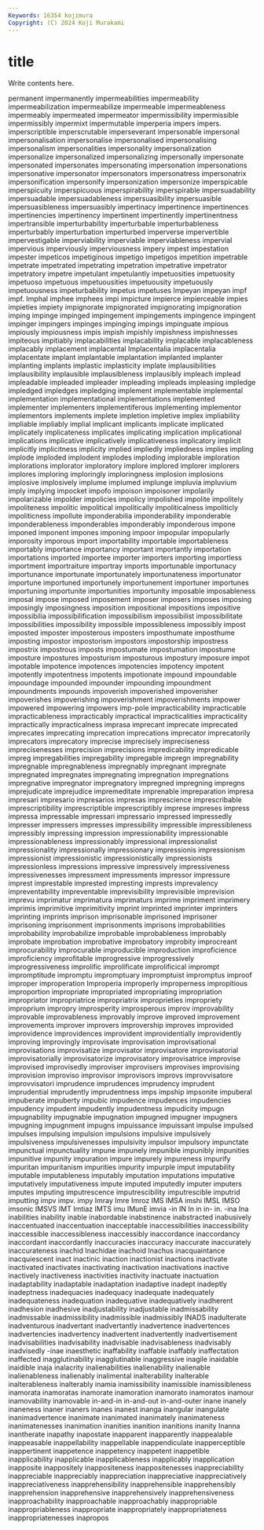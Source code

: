 ```yaml
---
Keywords: 16354 kojimura
Copyright: (C) 2024 Koji Murakami
---
```


# title

Write contents here.



permanent impermanently
impermeabilities impermeability impermeabilization impermeabilize impermeable impermeableness impermeably impermeated impermeator impermissibility
impermissible impermissibly impermixt impermutable imperperia impers impers. imperscriptible imperscrutable imperseverant
impersonable impersonal impersonalisation impersonalise impersonalised impersonalising impersonalism impersonalities impersonality impersonalization
impersonalize impersonalized impersonalizing impersonally impersonate impersonated impersonates impersonating impersonation impersonations
impersonative impersonator impersonators impersonatress impersonatrix impersonification impersonify impersonization impersonize imperspicable
imperspicuity imperspicuous imperspirability imperspirable impersuadability impersuadable impersuadableness impersuasibility impersuasible impersuasibleness
impersuasibly impertinacy impertinence impertinences impertinencies impertinency impertinent impertinently impertinentness impertransible
imperturbability imperturbable imperturbableness imperturbably imperturbation imperturbed imperverse impervertible impervestigable imperviability
imperviable imperviableness impervial impervious imperviously imperviousness impery impest impestation impester
impeticos impetiginous impetigo impetigos impetition impetrable impetrate impetrated impetrating impetration
impetrative impetrator impetratory impetre impetulant impetulantly impetuosities impetuosity impetuoso impetuous
impetuousities impetuousity impetuously impetuousness impeturbability impetus impetuses Impeyan impeyan impf
impf. Imphal imphee imphees impi impicture impierce impierceable impies impieties
impiety impignorate impignorated impignorating impignoration imping impinge impinged impingement impingements
impingence impingent impinger impingers impinges impinging impings impinguate impious impiously
impiousness impis impish impishly impishness impishnesses impiteous impitiably implacabilities implacability
implacable implacableness implacably implacement implacental Implacentalia implacentalia implacentate implant implantable
implantation implanted implanter implanting implants implastic implasticity implate implausibilities implausibility
implausible implausibleness implausibly impleach implead impleadable impleaded impleader impleading impleads
impleasing impledge impledged impledges impledging implement implementable implemental implementation implementational
implementations implemented implementer implementers implementiferous implementing implementor implementors implements implete
impletion impletive implex impliability impliable impliably implial implicant implicants implicate
implicated implicately implicateness implicates implicating implication implicational implications implicative implicatively
implicativeness implicatory implicit implicitly implicitness implicity implied impliedly impliedness implies
impling implode imploded implodent implodes imploding implorable imploration implorations implorator
imploratory implore implored implorer implorers implores imploring imploringly imploringness implosion
implosions implosive implosively implume implumed implunge impluvia impluvium imply implying
impocket impofo impoison impoisoner impolarily impolarizable impolder impolicies impolicy impolished
impolite impolitely impoliteness impolitic impolitical impolitically impoliticalness impoliticly impoliticness impollute
imponderabilia imponderability imponderable imponderableness imponderables imponderably imponderous impone imponed imponent
impones imponing impoor impopular impopularly imporosity imporous import importability importable
importableness importably importance importancy important importantly importation importations imported importee
importer importers importing importless importment importraiture importray imports importunable importunacy
importunance importunate importunately importunateness importunator importune importuned importunely importunement importuner
importunes importuning importunite importunities importunity imposable imposableness imposal impose imposed
imposement imposer imposers imposes imposing imposingly imposingness imposition impositional impositions
impositive impossibilia impossibilification impossibilism impossibilist impossibilitate impossibilities impossibility impossible impossibleness
impossibly impost imposted imposter imposterous imposters imposthumate imposthume imposting impostor
impostorism impostors impostorship impostress impostrix impostrous imposts impostumate impostumation impostume
imposture impostures imposturism imposturous impostury imposure impot impotable impotence impotences
impotencies impotency impotent impotently impotentness impotents impotionate impound impoundable impoundage
impounded impounder impounding impoundment impoundments impounds impoverish impoverished impoverisher impoverishes
impoverishing impoverishment impoverishments impower impowered impowering impowers imp-pole impracticability impracticable
impracticableness impracticably impractical impracticalities impracticality impractically impracticalness imprasa imprecant imprecate
imprecated imprecates imprecating imprecation imprecations imprecator imprecatorily imprecators imprecatory imprecise
imprecisely impreciseness imprecisenesses imprecision imprecisions impredicability impredicable impreg impregabilities impregability
impregable impregn impregnability impregnable impregnableness impregnably impregnant impregnate impregnated impregnates
impregnating impregnation impregnations impregnative impregnator impregnatory impregned impregning impregns imprejudicate
imprejudice impremeditate imprenable impreparation impresa impresari impresario impresarios impresas imprescience
imprescribable imprescriptibility imprescriptible imprescriptibly imprese impreses impress impressa impressable impressari
impressario impressed impressedly impresser impressers impresses impressibility impressible impressibleness impressibly
impressing impression impressionability impressionable impressionableness impressionably impressional impressionalist impressionality impressionally
impressionary impressionis impressionism impressionist impressionistic impressionistically impressionists impressionless impressions impressive
impressively impressiveness impressivenesses impressment impressments impressor impressure imprest imprestable imprested
impresting imprests imprevalency impreventability impreventable imprevisibility imprevisible imprevision imprevu imprimatur
imprimatura imprimaturs imprime impriment imprimery imprimis imprimitive imprimitivity imprint imprinted
imprinter imprinters imprinting imprints imprison imprisonable imprisoned imprisoner imprisoning imprisonment
imprisonments imprisons improbabilities improbability improbabilize improbable improbableness improbably improbate improbation
improbative improbatory improbity improcreant improcurability improcurable improducible improduction improficience improficiency
improfitable improgressive improgressively improgressiveness improlific improlificate improlificical imprompt impromptitude impromptu
impromptuary impromptuist impromptus improof improper improperation Improperia improperly improperness impropitious
improportion impropriate impropriated impropriating impropriation impropriator impropriatrice impropriatrix improprieties impropriety
improprium impropry improsperity improsperous improv improvability improvable improvableness improvably improve
improved improvement improvements improver improvers improvership improves improvided improvidence improvidences
improvident improvidentially improvidently improving improvingly improvisate improvisation improvisational improvisations improvisatize
improvisator improvisatore improvisatorial improvisatorially improvisatorize improvisatory improvisatrice improvise improvised improvisedly
improviser improvisers improvises improvising improvision improviso improvisor improvisors improvs improvvisatore
improvvisatori imprudence imprudences imprudency imprudent imprudential imprudently imprudentness imps impship
impsonite impuberal impuberate impuberty impubic impudence impudences impudencies impudency impudent
impudently impudentness impudicity impugn impugnability impugnable impugnation impugned impugner impugners
impugning impugnment impugns impuissance impuissant impulse impulsed impulses impulsing impulsion
impulsions impulsive impulsively impulsiveness impulsivenesses impulsivity impulsor impulsory impunctate impunctual
impunctuality impune impunely impunible impunibly impunities impunitive impunity impuration impure
impurely impureness impurify impuritan impuritanism impurities impurity impurple imput imputability
imputable imputableness imputably imputation imputations imputative imputatively imputativeness impute imputed
imputedly imputer imputers imputes imputing imputrescence imputrescibility imputrescible imputrid imputting
impv impv. impy Imray Imre Imroz IMS IMSA imshi IMSL
IMSO imsonic IMSVS IMT Imtiaz IMTS imu IMunE imvia -in
IN In in in- in. -ina Ina inabilities inability inable
inabordable inabstinence inabstracted inabusively inaccentuated inaccentuation inacceptable inaccessibilities inaccessibility inaccessible
inaccessibleness inaccessibly inaccordance inaccordancy inaccordant inaccordantly inaccuracies inaccuracy inaccurate inaccurately
inaccurateness inachid Inachidae inachoid Inachus inacquaintance inacquiescent inact inactinic inaction
inactionist inactions inactivate inactivated inactivates inactivating inactivation inactivations inactive inactively
inactiveness inactivities inactivity inactuate inactuation inadaptability inadaptable inadaptation inadaptive inadept
inadeptly inadeptness inadequacies inadequacy inadequate inadequately inadequateness inadequation inadequative inadequatively
inadherent inadhesion inadhesive inadjustability inadjustable inadmissability inadmissable inadmissibility inadmissible inadmissibly
INADS inadulterate inadventurous inadvertant inadvertantly inadvertence inadvertences inadvertencies inadvertency inadvertent
inadvertently inadvertisement inadvisabilities inadvisability inadvisable inadvisableness inadvisably inadvisedly -inae inaesthetic
inaffability inaffable inaffably inaffectation inaffected inagglutinability inagglutinable inaggressive inagile inaidable
inaidible inaja inalacrity inalienabilities inalienability inalienable inalienableness inalienably inalimental inalterability
inalterable inalterableness inalterably inamia inamissibility inamissible inamissibleness inamorata inamoratas inamorate
inamoration inamorato inamoratos inamour inamovability inamovable in-and-in in-and-out in-and-outer inane
inanely inaneness inaner inaners inanes inanest inanga inangular inangulate inanimadvertence
inanimate inanimated inanimately inanimateness inanimatenesses inanimation inanities inanition inanitions inanity
Inanna inantherate inapathy inapostate inapparent inapparently inappealable inappeasable inappellability inappellable
inappendiculate inapperceptible inappertinent inappetence inappetency inappetent inappetible inapplicability inapplicable inapplicableness
inapplicably inapplication inapposite inappositely inappositeness inappositenesses inappreciability inappreciable inappreciably inappreciation
inappreciative inappreciatively inappreciativeness inapprehensibility inapprehensible inapprehensibly inapprehension inapprehensive inapprehensively inapprehensiveness
inapproachability inapproachable inapproachably inappropriable inappropriableness inappropriate inappropriately inappropriateness inappropriatenesses inapropos
